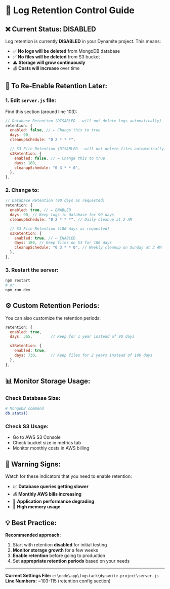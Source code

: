 # 🔄 Log Retention Control Guide

## ❌ Current Status: DISABLED

Log retention is currently **DISABLED** in your Dynamite project. This means:

- ✅ **No logs will be deleted** from MongoDB database
- ✅ **No files will be deleted** from S3 bucket
- ⚠️ **Storage will grow continuously**
- 💰 **Costs will increase** over time

## 🔄 To Re-Enable Retention Later:

### 1. Edit `server.js` file:

Find this section (around line 103):

```javascript
// Database Retention (DISABLED - will not delete logs automatically)
retention: {
  enabled: false, // ← Change this to true
  days: 90,
  cleanupSchedule: "0 2 * * *",

  // S3 File Retention (DISABLED - will not delete files automatically)
  s3Retention: {
    enabled: false, // ← Change this to true
    days: 180,
    cleanupSchedule: "0 3 * * 0",
  },
},
```

### 2. Change to:

```javascript
// Database Retention (90 days as requested)
retention: {
  enabled: true, // ← ENABLED
  days: 90, // Keep logs in database for 90 days
  cleanupSchedule: "0 2 * * *", // Daily cleanup at 2 AM

  // S3 File Retention (180 days as requested)
  s3Retention: {
    enabled: true, // ← ENABLED
    days: 180, // Keep files on S3 for 180 days
    cleanupSchedule: "0 3 * * 0", // Weekly cleanup on Sunday at 3 AM
  },
},
```

### 3. Restart the server:

```bash
npm restart
# or
npm run dev
```

## ⚙️ Custom Retention Periods:

You can also customize the retention periods:

```javascript
retention: {
  enabled: true,
  days: 365,        // Keep for 1 year instead of 90 days

  s3Retention: {
    enabled: true,
    days: 730,      // Keep files for 2 years instead of 180 days
  },
},
```

## 📊 Monitor Storage Usage:

### Check Database Size:

```bash
# MongoDB command
db.stats()
```

### Check S3 Usage:

- Go to AWS S3 Console
- Check bucket size in metrics tab
- Monitor monthly costs in AWS billing

## 🚨 Warning Signs:

Watch for these indicators that you need to enable retention:

- 📈 **Database queries getting slower**
- 💰 **Monthly AWS bills increasing**
- 🐌 **Application performance degrading**
- 💾 **High memory usage**

## 💡 Best Practice:

**Recommended approach:**

1. Start with retention **disabled** for initial testing
2. **Monitor storage growth** for a few weeks
3. **Enable retention** before going to production
4. Set **appropriate retention periods** based on your needs

---

**Current Settings File:** `e:\node\app\logstack\dynamite-project\server.js`  
**Line Numbers:** ~103-115 (retention config section)
